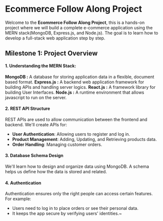 # Ecommerce Follow Along Project
Welcome to the **Ecommerce Follow Along Project**, this is a hands-on project where we will build a complete e-commerce application using the MERN stack(MongoDB, Express.js, and Node.js). The goal is to learn how to develop a full-stack web application step by step.

## Milestone 1: Project Overview

#### 1. Understanding the MERN Stack:
**MongoDB :** A database for storing application data in a flexible, document based format.
**Express.js :** A backend web application framework for building APIs and handling server logics.
**React.js :** A framework library for building User Interfaces.
**Node.js :** A runtime environment that allows javascript to run on the server.

#### 2. REST API Structure
REST APIs are used to allow communication between the frontend and backend.
We'll create APIs for:
- **User Authentication**: Allowing users to register and log in.
- **Product Management**: Adding, Updating, and Retrieving products data.
- **Order Handling**: Managing customer orders.

#### 3. Database Schema Design
We'll learn how to design and organize data using MongoDB. A schema helps us define how the data is stored and related.


#### 4. Authentication
Authentication ensures only the right people can access certain features. For example:
- Users need to log in to place orders or see their personal data.
- It keeps the app secure by verifying users' identities.~
